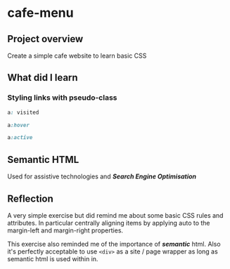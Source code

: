 # cafe-menu

## Project overview
Create a simple cafe website to learn basic CSS

## What did I learn

### Styling links with pseudo-class

```css
a: visited
```

```css
a:hover
```

```css
a:active
```

## Semantic HTML
Used for assistive technologies and ***Search Engine Optimisation***

## Reflection
A very simple exercise but did remind me about some basic CSS rules and attributes. In particular centrally aligning items by applying auto to the margin-left and margin-right properties.

This exercise also reminded me of the importance of ***semantic*** html. Also it's perfectly acceptable to use ```<div>``` as a site / page wrapper as long as semantic html is used within in.

